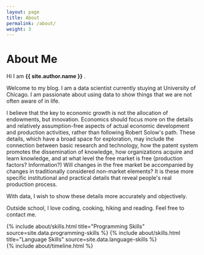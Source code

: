 ```yaml
---
layout: page
title: About
permalink: /about/
weight: 3
---
```


# **About Me**

Hi I am **{{ site.author.name }}** .<br>

Welcome to my blog. I am a data scientist currently stuying at University of Chicago. I am passionate about using data to show things that we are not often aware of in life. 

I believe that the key to economic growth is not the allocation of endowments, but innovation. Economics should focus more on the details and relatively assumption-free aspects of actual economic development and production activities, rather than following Robert Solow's path. These details, which have a broad space for exploration, may include the connection between basic research and technology, how the patent system promotes the dissemination of knowledge, how organizations acquire and learn knowledge, and at what level the free market is free (production factors? Information?) Will changes in the free market be accompanied by changes in traditionally considered non-market elements? It is these more specific institutional and practical details that reveal people's real production process.

With data, I wish to show these details more accurately and objectively.

Outside school, I love coding, cooking, hiking and reading. Feel free to contact me.

<div class="row">
{% include about/skills.html title="Programming Skills" source=site.data.programming-skills %}
{% include about/skills.html title="Language Skills" source=site.data.language-skills %}
</div>

<div class="row">
{% include about/timeline.html %}
</div>